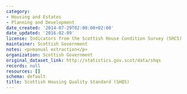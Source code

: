 ```yaml
---
category:
- Housing and Estates
- Planning and Development
date_created: '2014-07-29T02:00:00+02:00'
date_updated: '2016-02-09'
license: Indicators from the Scottish House Condition Survey (SHCS)
maintainer: Scottish Government
notes: <p>manual extraction</p>
organization: Scottish Government
original_dataset_link: http://statistics.gov.scot/data/shqs
records: null
resources: []
schema: default
title: Scottish Housing Quality Standard (SHQS)
---
```


